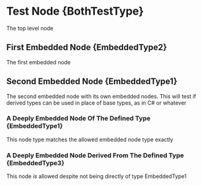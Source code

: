 ﻿# Test Node {BothTestType}

The top level node

## First Embedded Node {EmbeddedType2}

The first embedded node

## Second Embedded Node {EmbeddedType1}

The second embedded node with its own embedded nodes. This will test if derived types can be used in place of base types, as in C# or whatever

### A Deeply Embedded Node Of The Defined Type {EmbeddedType1}

This node type matches the allowed embedded node type exactly

### A Deeply Embedded Node Derived From The Defined Type {EmbeddedType3}

This node *is* allowed despite not being directly of type EmbeddedType1